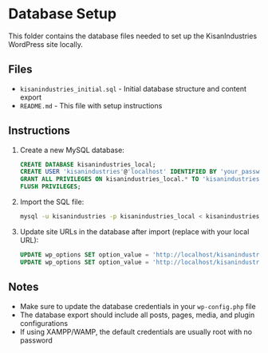# Database Setup

This folder contains the database files needed to set up the KisanIndustries WordPress site locally.

## Files

- `kisanindustries_initial.sql` - Initial database structure and content export
- `README.md` - This file with setup instructions

## Instructions

1. Create a new MySQL database:
   ```sql
   CREATE DATABASE kisanindustries_local;
   CREATE USER 'kisanindustries'@'localhost' IDENTIFIED BY 'your_password';
   GRANT ALL PRIVILEGES ON kisanindustries_local.* TO 'kisanindustries'@'localhost';
   FLUSH PRIVILEGES;
   ```

2. Import the SQL file:
   ```bash
   mysql -u kisanindustries -p kisanindustries_local < kisanindustries_initial.sql
   ```

3. Update site URLs in the database after import (replace with your local URL):
   ```sql
   UPDATE wp_options SET option_value = 'http://localhost/kisanindustries' WHERE option_name = 'home';
   UPDATE wp_options SET option_value = 'http://localhost/kisanindustries' WHERE option_name = 'siteurl';
   ```

## Notes

- Make sure to update the database credentials in your `wp-config.php` file
- The database export should include all posts, pages, media, and plugin configurations
- If using XAMPP/WAMP, the default credentials are usually root with no password